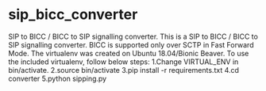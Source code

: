 # sip_bicc_converter

SIP to BICC / BICC to SIP signalling converter.
This is a SIP to BICC / BICC to SIP signalling converter.
BICC is supported only over SCTP in Fast Forward Mode.
The virtualenv was created on Ubuntu 18.04/Bionic Beaver.
To use the included virtualenv, follow below steps:
1.Change VIRTUAL_ENV in bin/activate.
2.source bin/activate
3.pip install -r requirements.txt
4.cd converter
5.python sipping.py
